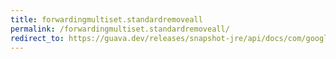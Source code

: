 ```yaml
---
title: forwardingmultiset.standardremoveall
permalink: /forwardingmultiset.standardremoveall/
redirect_to: https://guava.dev/releases/snapshot-jre/api/docs/com/google/common/collect/ForwardingMultiset.html#standardRemoveAll-java.util.Collection-
---
```

